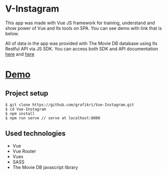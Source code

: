 # V-Instagram

This app was made with Vue JS framework for training, understand and show power of Vue and Its tools on SPA. You can see demo with link that is below.

All of data in the app was provided with The Movie DB database using Its Restful API via JS SDK. You can access both SDK and API documentation [here](https://github.com/cavestri/themoviedb-javascript-library) and [here](https://www.themoviedb.org/documentation/api)


# [Demo](http://vinstagram.khaledsaeid.me/)

## Project setup

```
$ git clone https://github.com/grafikri/Vue-Instagram.git
$ cd Vue-Instagram
$ npm install
$ npm run serve // serve at localhost:8080
```

## Used technologies

- Vue
- Vue Router
- Vuex
- SASS
- The Movie DB javascript library
